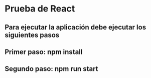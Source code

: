 # Prueba de React
 
## Para ejecutar la aplicación debe ejecutar los siguientes pasos
## Primer paso: npm install
## Segundo paso: npm run start 